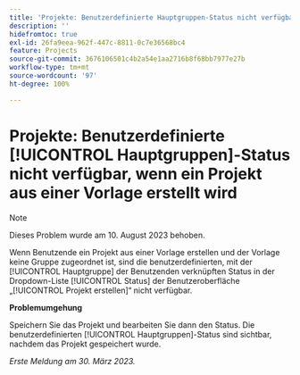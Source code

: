 ```yaml
---
title: 'Projekte: Benutzerdefinierte Hauptgruppen-Status nicht verfügbar, wenn ein Projekt aus einer Vorlage erstellt wird'
description: ''
hidefromtoc: true
exl-id: 26fa9eea-962f-447c-8811-0c7e36568bc4
feature: Projects
source-git-commit: 3676106501c4b2a54e1aa2716b8f68bb7977e27b
workflow-type: tm+mt
source-wordcount: '97'
ht-degree: 100%

---
```


# Projekte: Benutzerdefinierte [!UICONTROL Hauptgruppen]-Status nicht verfügbar, wenn ein Projekt aus einer Vorlage erstellt wird

>[!NOTE]
>
>Dieses Problem wurde am 10. August 2023 behoben.

Wenn Benutzende ein Projekt aus einer Vorlage erstellen und der Vorlage keine Gruppe zugeordnet ist, sind die benutzerdefinierten, mit der [!UICONTROL Hauptgruppe] der Benutzenden verknüpften Status in der Dropdown-Liste [!UICONTROL Status] der Benutzeroberfläche „[!UICONTROL Projekt erstellen]“ nicht verfügbar.

**Problemumgehung**

Speichern Sie das Projekt und bearbeiten Sie dann den Status. Die benutzerdefinierten [!UICONTROL Hauptgruppen]-Status sind sichtbar, nachdem das Projekt gespeichert wurde.

_Erste Meldung am 30. März 2023._
